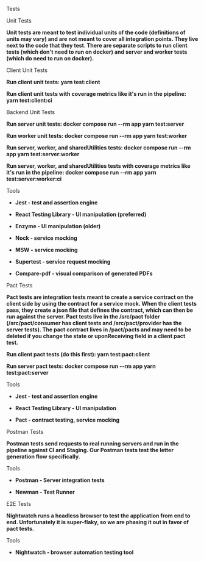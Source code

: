 Tests

Unit Tests

**Unit tests are meant to test individual units of the code (definitions
of units may vary) and are not meant to cover all integration points.
They live next to the code that they test. There are separate scripts to
run client tests (which don't need to run on docker) and server and
worker tests (which do need to run on docker).**

Client Unit Tests

**Run client unit tests: yarn test:client**

**Run client unit tests with coverage metrics like it's run in the
pipeline: yarn test:client:ci**

Backend Unit Tests

**Run server unit tests: docker compose run --rm app yarn test:server**

**Run worker unit tests: docker compose run --rm app yarn test:worker**

**Run server, worker, and sharedUtilities tests: docker compose run
--rm app yarn test:server:worker**

**Run server, worker, and sharedUtilities tests with coverage metrics
like it's run in the pipeline: docker compose run --rm app yarn
test:server:worker:ci**

Tools

-   **Jest - test and assertion engine**

-   **React Testing Library - UI manipulation (preferred)**

-   **Enzyme - UI manipulation (older)**

-   **Nock - service mocking**

-   **MSW - service mocking**

-   **Supertest - service request mocking**

-   **Compare-pdf - visual comparison of generated PDFs**

Pact Tests

**Pact tests are integration tests meant to create a service contract on
the client side by using the contract for a service mock. When the
client tests pass, they create a json file that defines the contract,
which can then be run against the server. Pact tests live in the
/src/pact folder (/src/pact/consumer has client tests and
/src/pact/provider has the server tests). The pact contract lives in
/pact/pacts and may need to be deleted if you change the state or
uponReceiving field in a client pact test.**

**Run client pact tests (do this first): yarn test:pact:client**

**Run server pact tests: docker compose run --rm app yarn
test:pact:server**

Tools

-   **Jest - test and assertion engine**

-   **React Testing Library - UI manipulation**

-   **Pact - contract testing, service mocking**

Postman Tests

**Postman tests send requests to real running servers and run in the
pipeline against CI and Staging. Our Postman tests test the letter
generation flow specifically.**

Tools

-   **Postman - Server integration tests**

-   **Newman - Test Runner**

E2E Tests

**Nightwatch runs a headless browser to test the application from end to
end. Unfortunately it is super-flaky, so we are phasing it out in favor
of pact tests.**

Tools

-   **Nightwatch - browser automation testing tool**
